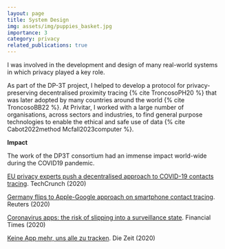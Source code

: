 ```yaml
---
layout: page
title: System Design
img: assets/img/puppies_basket.jpg
importance: 3
category: privacy
related_publications: true
---
```

I was involved in the development and design of many real-world systems in which privacy played a key role.

As part of the DP-3T project, I helped to develop a protocol for privacy-preserving decentralised proximity tracing {% cite TroncosoPH20 %} that was later adopted by many countries around the world {% cite TroncosoBB22 %}.
At Privitar, I worked with a large number of organisations, across sectors and industries, to find general purpose technologies to enable the ethical and safe use of data {% cite Cabot2022method Mcfall2023computer %}. 

**Impact**

The work of the DP3T consortium had an immense impact world-wide during the COVID19 pandemic.

[EU privacy experts push a decentralised approach to COVID-19 contacts tracing](https://techcrunch.com/2020/04/06/eu-privacy-experts-push-a-decentralized-approach-to-covid-19-contacts-tracing/). TechCrunch (2020)

[Germany flips to Apple-Google approach on smartphone contact tracing](https://www.reuters.com/article/us-health-coronavirus-europe-tech-idUSKCN22807J). Reuters (2020)

[Coronavirus apps: the risk of slipping into a surveillance state](https://www.ft.com/content/d2609e26-8875-11ea-a01c-a28a3e3fbd33). Financial Times (2020)

[Keine App mehr, uns alle zu tracken](https://www.zeit.de/digital/datenschutz/2020-04/datenschutz-corona-app-bundesregierung-probleme). Die Zeit (2020)